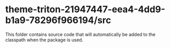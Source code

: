 # theme-triton-21947447-eea4-4dd9-b1a9-78296f966194/src

This folder contains source code that will automatically be added to the classpath when
the package is used.
